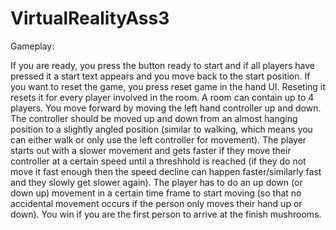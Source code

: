 # VirtualRealityAss3

Gameplay:

If you are ready, you press the button ready to start and if all players have pressed it a start text appears and you move back to the start position.
If you want to reset the game, you press reset game in the hand UI. Reseting it resets it for every player involved in the room.
A room can contain up to 4 players.
You move forward by moving the left hand controller up and down. The controller should be moved up and down from an almost hanging position to a slightly angled position (similar to walking, which means you can either walk or only use the left controller for movement). The player starts out with a slower movement and gets faster if they move their controller at a certain speed until a threshhold is reached (if they do not move it fast enough then the speed decline can happen faster/similarly fast and they slowly get slower again). The player has to do an up down (or down up) movement in a certain time frame to start moving (so that no accidental movement occurs if the person only moves their hand up or down).
You win if you are the first person to arrive at the finish mushrooms.
